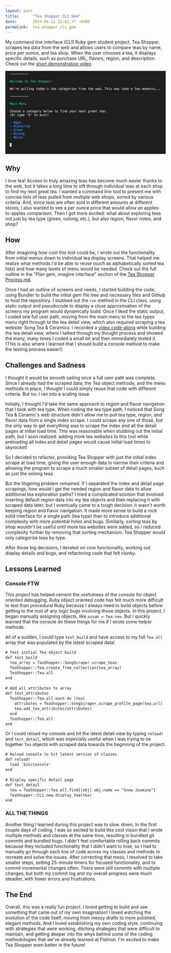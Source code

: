 ```yaml
---
layout: post
title:      "Tea Shopper CLI Gem"
date:       2019-06-11 22:01:37 -0400
permalink:  tea_shopper_cli_gem
---
```


My command line interface (CLI) Ruby gem student project, Tea Shopper, scrapes tea data from the web and allows users to compare teas by name, price per ounce, and tea shop. When the user chooses a tea, it displays specific details, such as purchase URL, flavors, region, and description. Check out the [short demonstration video](https://www.loom.com/share/5d3cc369d7c243d4af5e665206b39a75).

![](https://github.com/aparkening/tea_shopper/blob/master/assets/Tea_Shopper-welcome.png?raw=true)

## Why

I love tea! Access to truly amazing teas has become much easier thanks to the web, but it takes a long time to sift through individual teas at each shop to find my next great tea. I wanted a command line tool to present me with concise lists of teas pulled from multiple web shops, sorted by various criteria. And, since teas are often sold in different amounts at different stores, I also wanted to see a per ounce price that would allow an apples-to-apples comparison. Then I got more excited: what about exploring teas not just by tea type (green, oolong, etc.), but also region, flavor notes, and shop? 

## How

After imagining how cool this tool could be, I wrote out the functionality from initial menus down to individual tea display screens. That helped me realize what methods I'd be able to reuse (such as alphabetically sorted tea lists) and how many levels of menu would be needed. Check out the full outline in the "Plan gem, imagine interface" section of the [Tea Shopper Process.md](https://github.com/aparkening/tea_shopper/blob/master/PROCESS.md). 

Once I had an outline of screens and needs, I started building the code, using Bundler to build the initial gem file tree and necessary files and Github to host the repository. I stubbed out the `run` method in the CLI class, using static output and pseudocode to display a close approximation of the screens my program would dynamically build. Once I liked the static output, I coded one full user path, moving from the main menu to the tea types menu right through to the tea detail view, which also required scraping a tea website: Song Tea & Ceramics. I recorded a [video code-along](https://www.loom.com/share/51df30210f2f4a3ea01cb19490e1c0f1) while building the tea detail view, where I talked through my thought process and showed the many, many times I coded a small bit and then immediately tested it. (This is also where I learned that I should build a console method to make the testing process easier!) 

## Challenges and Sadness

I thought it would be smooth sailing once a full user path was complete. Since I already had the scraped data, the Tea object methods, and the menu methods in place, I thought I could simply reuse that code with different criteria. But no: I ran into a scaling issue.

Initially, I thought I'd take the same approach to region and flavor navigation that I took with tea type. When coding the tea type path, I noticed that Song Tea & Ceramic's web structure didn't allow me to pull tea type, region, _and_ flavor data from a single index scrape. I could scrape any one of those, but the only way to get everything was to scrape the index _and_ all the detail pages at initial load time. This was reasonable when stubbing out the initial path, but I soon realized: adding more tea websites to this tool while preloading all index and detail pages would cause initial load times to skyrocket! 

So I decided to refactor, providing Tea Shopper with just the initial index scrape at load time, giving the user enough data to narrow their criteria and allowing the program to scrape a much smaller subset of detail pages, such as just the oolong teas.

But the lingering problem remained. If I separated the index and detail page scrapings, how would I get the needed region and flavor data to allow additional tea exploration paths? I tried a complicated solution that involved inserting default region data into my tea objects and then replacing it with scraped data later, but I eventually came to a tough decision: it wasn't worth keeping region and flavor navigation. It made more sense to build a rock solid interface for a single path (tea type) than to introduce additional complexity with more potential holes and bugs. Similarly, sorting teas by shop wouldn't be useful until more tea websites were added, so I reduced complexity further by removing that sorting mechanism. Tea Shopper would only categorize teas by type.

After those big decisions, I iterated on core functionality, working out display details and bugs, and refactoring code that felt clunky.

## Lessons Learned

### Console FTW

This project has helped cement the usefulness of the console for object oriented debugging. Ruby object oriented code has felt much more difficult to test than procedural Ruby because I always need to build objects before getting to the root of any logic bugs involving those objects. In this project, I began manually assigning objects, like `assam = Tea.new`. But I quickly learned that the console do these things for me if I wrote some helper methods. 

All of a sudden, I could type `test_build` and have access to my full `Tea.all` array that was populated by the latest scraped data! 

```
# Test initial Tea object build 
def test_build
  tea_array = TeaShopper::SongScraper.scrape_teas
  TeaShopper::Tea.create_from_collection(tea_array)
  TeaShopper::Tea.all
end

# Add all attributes to array
def test_attributes
  TeaShopper::Tea.all.each do |tea|
    attributes = TeaShopper::SongScraper.scrape_profile_page(tea.url)
    tea.add_tea_attributes(attributes)
  end
  TeaShopper::Tea.all
end
```

Or I could reload my console and hit the latest detail view by typing
`reload!` and `test_detail`, which was especially useful when I was trying to tie together `Tea` objects with scraped data towards the beginning of the project.

```
# Reload console to hit latest version of classes
def reload!
  load 'bin/console' 
end

# Display specific detail page
def test_detail
  tea = TeaShopper::Tea.all.find{|obj| obj.name == "Snow Jasmine"}
  TeaShopper::CLI.new.display_tea(tea)
end
```

### ALL THE THINGS

Another thing I learned during this project was to slow. down. In the first couple days of coding, I was so excited to build this cool vision that I wrote multiple methods and classes at the same time, resulting in bundled git commits and bundled bugs. I didn't feel comfortable rolling back commits because they included functionality that I didn't want to lose, so I had to manually go through each line of code across my classes and methods to recreate and solve the issues. After correcting that mess, I resolved to take smaller steps, setting 25-minute timers for focused functionality, and to commit incremental changes often. There were still commits with multiple changes, but both my commit log and my overall progress were much steadier, with fewer errors and frustrations.

## The End

Overall, this was a really fun project. I loved getting to build and see something that came out of my own imagination! I loved watching the evolution of the code itself, moving from messy drafts to more polished, elegant methods. And I loved establishing my own coding style, continuing with strategies that were working, ditching strategies that were difficult to maintain, and getting deeper into the whys behind some of the coding methodologies that we've already learned at Flatiron. I'm excited to make Tea Shopper even better in the future!
